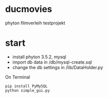 # ducmovies
phyton filmverleih testprojekt

# start
- install phyton 3.5.2, mysql
- import db data in /db/mysql-create.sql
- change the db settings in /lib/DataHolder.py

On Terminal

``` 
pip install PyMySQL
python simple_gui.py

